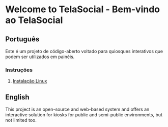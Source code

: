 # Welcome to TelaSocial - Bem-vindo ao TelaSocial 

 

## Português 

Este é um projeto de código-aberto voltado para quiosques interativos que podem ser utilizados em painéis. 

### Instruções

1. [Instalação Linux](https://github.com/taboca/TelaSocial/wiki)

## English 

This project is an open-source and web-based system and offers an interactive solution for kiosks for public and semi-public environments, but not limited too. 
 

